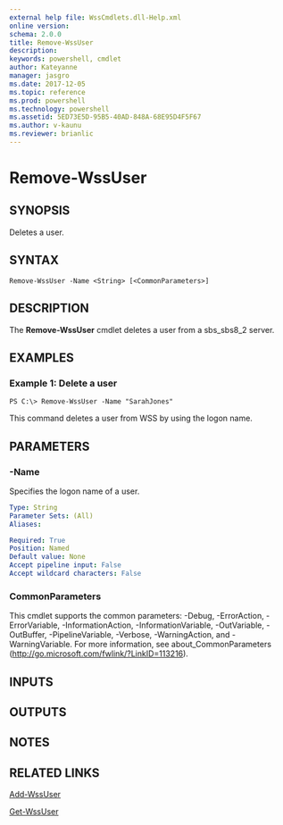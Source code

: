 ```yaml
---
external help file: WssCmdlets.dll-Help.xml
online version: 
schema: 2.0.0
title: Remove-WssUser
description: 
keywords: powershell, cmdlet
author: Kateyanne
manager: jasgro
ms.date: 2017-12-05
ms.topic: reference
ms.prod: powershell
ms.technology: powershell
ms.assetid: 5ED73E5D-95B5-40AD-848A-68E95D4F5F67
ms.author: v-kaunu
ms.reviewer: brianlic
---
```


# Remove-WssUser

## SYNOPSIS
Deletes a user.

## SYNTAX

```
Remove-WssUser -Name <String> [<CommonParameters>]
```

## DESCRIPTION
The **Remove-WssUser** cmdlet deletes a user from a sbs_sbs8_2 server.

## EXAMPLES

### Example 1: Delete a user
```
PS C:\> Remove-WssUser -Name "SarahJones"
```

This command deletes a user from WSS by using the logon name.

## PARAMETERS

### -Name
Specifies the logon name of a user.

```yaml
Type: String
Parameter Sets: (All)
Aliases: 

Required: True
Position: Named
Default value: None
Accept pipeline input: False
Accept wildcard characters: False
```

### CommonParameters
This cmdlet supports the common parameters: -Debug, -ErrorAction, -ErrorVariable, -InformationAction, -InformationVariable, -OutVariable, -OutBuffer, -PipelineVariable, -Verbose, -WarningAction, and -WarningVariable. For more information, see about_CommonParameters (http://go.microsoft.com/fwlink/?LinkID=113216).

## INPUTS

## OUTPUTS

## NOTES

## RELATED LINKS

[Add-WssUser](./Add-WssUser.md)

[Get-WssUser](./Get-WssUser.md)


